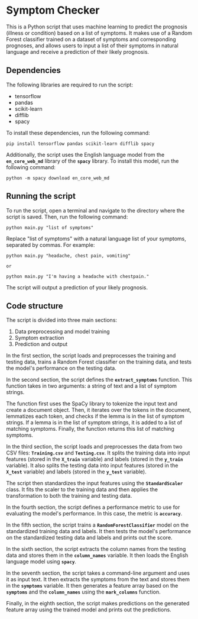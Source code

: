 # Symptom Checker

This is a Python script that uses machine learning to predict the prognosis (illness or condition) based on a list of symptoms. It makes use of a Random Forest classifier trained on a dataset of symptoms and corresponding prognoses, and allows users to input a list of their symptoms in natural language and receive a prediction of their likely prognosis.

## **Dependencies**

The following libraries are required to run the script:

- tensorflow
- pandas
- scikit-learn
- difflib
- spacy

To install these dependencies, run the following command:

```
pip install tensorflow pandas scikit-learn difflib spacy
```

Additionally, the script uses the English language model from the **`en_core_web_md`** library of the **`spacy`** library. To install this model, run the following command:

```
python -m spacy download en_core_web_md
```

## **Running the script**

To run the script, open a terminal and navigate to the directory where the script is saved. Then, run the following command:

```
python main.py "list of symptoms"
```

Replace "list of symptoms" with a natural language list of your symptoms, separated by commas. For example:

```
python main.py "headache, chest pain, vomiting"

or

python main.py "I'm having a headache with chestpain."
```

The script will output a prediction of your likely prognosis.

## **Code structure**

The script is divided into three main sections:

1. Data preprocessing and model training
2. Symptom extraction
3. Prediction and output

In the first section, the script loads and preprocesses the training and testing data, trains a Random Forest classifier on the training data, and tests the model's performance on the testing data.

In the second section, the script defines the **`extract_symptoms`** function. This function takes in two arguments: a string of text and a list of symptom strings.

The function first uses the SpaCy library to tokenize the input text and create a document object. Then, it iterates over the tokens in the document, lemmatizes each token, and checks if the lemma is in the list of symptom strings. If a lemma is in the list of symptom strings, it is added to a list of matching symptoms. Finally, the function returns this list of matching symptoms.

In the third section, the script loads and preprocesses the data from two CSV files: **`Training.csv`** and **`Testing.csv`**. It splits the training data into input features (stored in the **`X_train`** variable) and labels (stored in the **`y_train`** variable). It also splits the testing data into input features (stored in the **`X_test`** variable) and labels (stored in the **`y_test`** variable).

The script then standardizes the input features using the **`StandardScaler`** class. It fits the scaler to the training data and then applies the transformation to both the training and testing data.

In the fourth section, the script defines a performance metric to use for evaluating the model's performance. In this case, the metric is **`accuracy`**.

In the fifth section, the script trains a **`RandomForestClassifier`** model on the standardized training data and labels. It then tests the model's performance on the standardized testing data and labels and prints out the score.

In the sixth section, the script extracts the column names from the testing data and stores them in the **`column_names`** variable. It then loads the English language model using **`spacy`**.

In the seventh section, the script takes a command-line argument and uses it as input text. It then extracts the symptoms from the text and stores them in the **`symptoms`** variable. It then generates a feature array based on the **`symptoms`** and the **`column_names`** using the **`mark_columns`** function.

Finally, in the eighth section, the script makes predictions on the generated feature array using the trained model and prints out the predictions.
